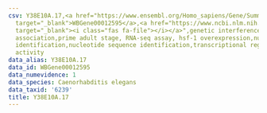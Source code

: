 ```yaml
---
csv: Y38E10A.17,<a href="https://www.ensembl.org/Homo_sapiens/Gene/Summary?db=core;g=WBGene00012595"
  target="_blank">WBGene00012595</a>,<a href="https://www.ncbi.nlm.nih.gov/pubmed/30894454"
  target="_blank"><i class="fas fa-file"></i></a>",genetic interference,functional
  association,prime adult stage, RNA-seq assay, hsf-1 overexpression,nucleotide sequence
  identification,nucleotide sequence identification,transcriptional regulation,up-regulates
  activity
data_alias: Y38E10A.17
data_id: WBGene00012595
data_numevidence: 1
data_species: Caenorhabditis elegans
data_taxid: '6239'
title: Y38E10A.17
---
```

